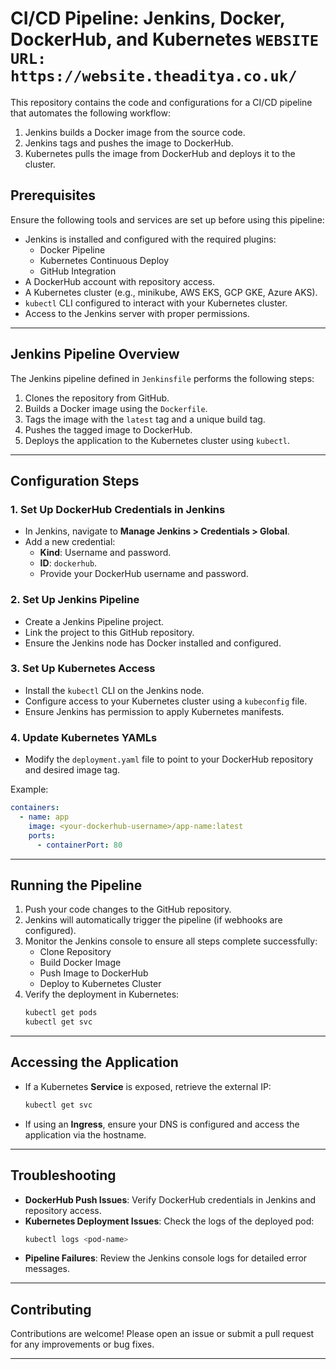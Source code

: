 # CI/CD Pipeline: Jenkins, Docker, DockerHub, and Kubernetes `WEBSITE URL: https://website.theaditya.co.uk/`

This repository contains the code and configurations for a CI/CD pipeline that automates the following workflow:
1. Jenkins builds a Docker image from the source code.
2. Jenkins tags and pushes the image to DockerHub.
3. Kubernetes pulls the image from DockerHub and deploys it to the cluster.

## Prerequisites
Ensure the following tools and services are set up before using this pipeline:
- Jenkins is installed and configured with the required plugins:
  - Docker Pipeline
  - Kubernetes Continuous Deploy
  - GitHub Integration
- A DockerHub account with repository access.
- A Kubernetes cluster (e.g., minikube, AWS EKS, GCP GKE, Azure AKS).
- `kubectl` CLI configured to interact with your Kubernetes cluster.
- Access to the Jenkins server with proper permissions.

---

## Jenkins Pipeline Overview
The Jenkins pipeline defined in `Jenkinsfile` performs the following steps:
1. Clones the repository from GitHub.
2. Builds a Docker image using the `Dockerfile`.
3. Tags the image with the `latest` tag and a unique build tag.
4. Pushes the tagged image to DockerHub.
5. Deploys the application to the Kubernetes cluster using `kubectl`.

---

## Configuration Steps

### 1. Set Up DockerHub Credentials in Jenkins
- In Jenkins, navigate to **Manage Jenkins > Credentials > Global**.
- Add a new credential:
  - **Kind**: Username and password.
  - **ID**: `dockerhub`.
  - Provide your DockerHub username and password.

### 2. Set Up Jenkins Pipeline
- Create a Jenkins Pipeline project.
- Link the project to this GitHub repository.
- Ensure the Jenkins node has Docker installed and configured.

### 3. Set Up Kubernetes Access
- Install the `kubectl` CLI on the Jenkins node.
- Configure access to your Kubernetes cluster using a `kubeconfig` file.
- Ensure Jenkins has permission to apply Kubernetes manifests.

### 4. Update Kubernetes YAMLs
- Modify the `deployment.yaml` file to point to your DockerHub repository and desired image tag.

Example:
```yaml
containers:
  - name: app
    image: <your-dockerhub-username>/app-name:latest
    ports:
      - containerPort: 80
```

---

## Running the Pipeline
1. Push your code changes to the GitHub repository.
2. Jenkins will automatically trigger the pipeline (if webhooks are configured).
3. Monitor the Jenkins console to ensure all steps complete successfully:
   - Clone Repository
   - Build Docker Image
   - Push Image to DockerHub
   - Deploy to Kubernetes Cluster
4. Verify the deployment in Kubernetes:
   ```bash
   kubectl get pods
   kubectl get svc
   ```

---

## Accessing the Application
- If a Kubernetes **Service** is exposed, retrieve the external IP:
  ```bash
  kubectl get svc
  ```
- If using an **Ingress**, ensure your DNS is configured and access the application via the hostname.

---

## Troubleshooting
- **DockerHub Push Issues**: Verify DockerHub credentials in Jenkins and repository access.
- **Kubernetes Deployment Issues**: Check the logs of the deployed pod:
  ```bash
  kubectl logs <pod-name>
  ```
- **Pipeline Failures**: Review the Jenkins console logs for detailed error messages.

---

## Contributing
Contributions are welcome! Please open an issue or submit a pull request for any improvements or bug fixes.

---